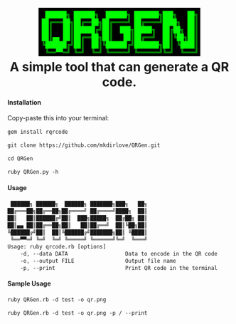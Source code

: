 <h1 align="center">
  <br>
  <a href="https://github.com/mkdirlove/QRGen"><img src="https://github.com/mkdirlove/QRGen/blob/main/logo.png" alt="QRGen"></a>
  <br>
  A simple tool that can generate a QR code.
  <br>
</h1>

#### Installation

Copy-paste this into your terminal:

```
gem install rqrcode
```
```
git clone https://github.com/mkdirlove/QRGen.git
```
```
cd QRGen
```
```
ruby QRGen.py -h
```

#### Usage
```
 ██████╗ ██████╗  ██████╗ ███████╗███╗   ██╗
██╔═══██╗██╔══██╗██╔════╝ ██╔════╝████╗  ██║
██║   ██║██████╔╝██║  ███╗█████╗  ██╔██╗ ██║
██║▄▄ ██║██╔══██╗██║   ██║██╔══╝  ██║╚██╗██║
╚██████╔╝██║  ██║╚██████╔╝███████╗██║ ╚████║
 ╚══▀▀═╝ ╚═╝  ╚═╝ ╚═════╝ ╚══════╝╚═╝  ╚═══╝
Usage: ruby qrcode.rb [options]
    -d, --data DATA                  Data to encode in the QR code
    -o, --output FILE                Output file name
    -p, --print                      Print QR code in the terminal
```

#### Sample Usage
```
ruby QRGen.rb -d test -o qr.png
```
```
ruby QRGen.rb -d test -o qr.png -p / --print
```
